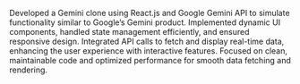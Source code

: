 Developed a Gemini clone using React.js and Google Gemini API to simulate functionality similar to Google’s Gemini product.
Implemented dynamic UI components, handled state management efficiently, and ensured responsive design.
Integrated API calls to fetch and display real-time data, enhancing the user experience with interactive features.
Focused on clean, maintainable code and optimized performance for smooth data fetching and rendering.
